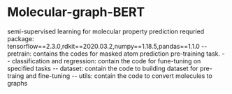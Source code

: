 # Molecular-graph-BERT 
semi-supervised learning for molecular property prediction
requried package: tensorflow==2.3.0,rdkit==2020.03.2,numpy==1.18.5,pandas==1.1.0
-- pretrain:
    contains the codes for masked atom prediction pre-training task.
-- classification and regression:
    contain the code for fune-tuning on specified tasks
-- dataset:
    contain the code to building dataset for pre-traing and fine-tuning 
-- utils:
    contain the code to convert molecules to graphs
    
